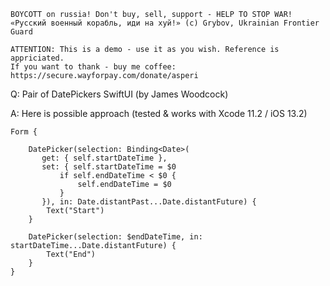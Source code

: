 ```
BOYCOTT on russia! Don't buy, sell, support - HELP TO STOP WAR!
«Русский военный корабль, иди на хуй!» (c) Grybov, Ukrainian Frontier Guard

ATTENTION: This is a demo - use it as you wish. Reference is appriciated.
If you want to thank - buy me coffee: https://secure.wayforpay.com/donate/asperi
```

Q: Pair of DatePickers SwiftUI (by James Woodcock)

A: Here is possible approach (tested & works with Xcode 11.2 / iOS 13.2)

    Form {
    
        DatePicker(selection: Binding<Date>(
           get: { self.startDateTime },
           set: { self.startDateTime = $0
               if self.endDateTime < $0 {
                   self.endDateTime = $0
               }
           }), in: Date.distantPast...Date.distantFuture) {
            Text("Start")
        }
    
        DatePicker(selection: $endDateTime, in: startDateTime...Date.distantFuture) {
            Text("End")
        }
    }


